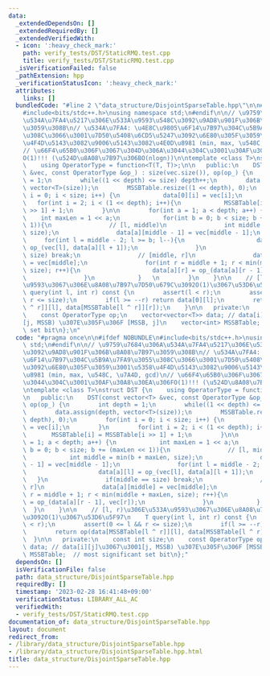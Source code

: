 ```yaml
---
data:
  _extendedDependsOn: []
  _extendedRequiredBy: []
  _extendedVerifiedWith:
  - icon: ':heavy_check_mark:'
    path: verify_tests/DST/StaticRMQ.test.cpp
    title: verify_tests/DST/StaticRMQ.test.cpp
  _isVerificationFailed: false
  _pathExtension: hpp
  _verificationStatusIcon: ':heavy_check_mark:'
  attributes:
    links: []
  bundledCode: "#line 2 \"data_structure/DisjointSparseTable.hpp\"\n\n#ifdef NOBUNDLE\n\
    #include<bits/stdc++.h>\nusing namespace std;\n#endif\n\n// \u9759\u7684\u306A\
    \u534A\u7FA4\u5217\u306E\u533A\u9593\u548C\u3092\u9AD8\u901F\u306B\u8A08\u7B97\
    \u3059\u308B\n// \u534A\u7FA4: \u4E8C\u9805\u6F14\u7B97\u304C\u5B9A\u7FA9\u3055\
    \u308C\u3066\u3001\u7D50\u5408\u6CD5\u5247\u3092\u6E80\u305F\u3059\u3001\u5358\
    \u4F4D\u5143\u3082\u9006\u5143\u3082\u4E0D\u8981 (min, max, \u548C, \u7A4D, gcd)\n\
    // \u66F4\u65B0\u306F\u3067\u304D\u306A\u3044\u304C\u3001\u30AF\u30A8\u30EA\u306F\
    O(1)!!! (\u524D\u8A08\u7B97\u306BO(nlogn))\n\ntemplate <class T>\nstruct DST {\n\
    \    using OperatorType = function<T(T, T)>;\n\n   public:\n    DST(const vector<T>\
    \ &vec, const OperatorType &op_) : size(vec.size()), op(op_) {\n        int depth\
    \ = 1;\n        while((1 << depth) <= size) depth++;\n        data.assign(depth,\
    \ vector<T>(size));\n        MSSBTable.resize((1 << depth), 0);\n        for(int\
    \ i = 0; i < size; i++) {\n            data[0][i] = vec[i];\n        }\n     \
    \   for(int i = 2; i < (1 << depth); i++){\n            MSSBTable[i] = MSSBTable[i\
    \ >> 1] + 1;\n        }\n\n        for(int a = 1; a < depth; a++) {\n        \
    \    int maxLen = 1 << a;\n            for(int b = 0; b < size; b += (maxLen <<\
    \ 1)){\n                // [l, middle)\n                int middle = min(b + maxLen,\
    \ size);\n                data[a][middle - 1] = vec[middle - 1];\n           \
    \     for(int l = middle - 2; l >= b; l--){\n                    data[a][l] =\
    \ op_(vec[l], data[a][l + 1]);\n                }\n                if(middle ==\
    \ size) break;\n                // [middle, r]\n                data[a][middle]\
    \ = vec[middle];\n                for(int r = middle + 1; r < min(middle + maxLen,\
    \ size); r++){\n                    data[a][r] = op_(data[a][r - 1], vec[r]);\n\
    \                }\n            }   \n        }\n    }\n\n    // [l, r)\u306E\u533A\
    \u9593\u3067\u306E\u8A08\u7B97\u7D50\u679C\u3092O(1)\u3067\u53D6\u5F97\n    T\
    \ query(int l, int r) const {\n        assert(l < r);\n        assert(0 <= l &&\
    \ r <= size);\n        if(l >= --r) return data[0][l];\n        return op(data[MSSBTable[l\
    \ ^ r]][l], data[MSSBTable[l ^ r]][r]);\n    }\n\n   private:\n    const int size;\n\
    \    const OperatorType op;\n    vector<vector<T>> data; // data[i][j]\u3067\u3001\
    [j, MSSB) \u307E\u305F\u306F [MSSB, j]\n    vector<int> MSSBTable;  // most significant\
    \ set bit\n};\n"
  code: "#pragma once\n\n#ifdef NOBUNDLE\n#include<bits/stdc++.h>\nusing namespace\
    \ std;\n#endif\n\n// \u9759\u7684\u306A\u534A\u7FA4\u5217\u306E\u533A\u9593\u548C\
    \u3092\u9AD8\u901F\u306B\u8A08\u7B97\u3059\u308B\n// \u534A\u7FA4: \u4E8C\u9805\
    \u6F14\u7B97\u304C\u5B9A\u7FA9\u3055\u308C\u3066\u3001\u7D50\u5408\u6CD5\u5247\
    \u3092\u6E80\u305F\u3059\u3001\u5358\u4F4D\u5143\u3082\u9006\u5143\u3082\u4E0D\
    \u8981 (min, max, \u548C, \u7A4D, gcd)\n// \u66F4\u65B0\u306F\u3067\u304D\u306A\
    \u3044\u304C\u3001\u30AF\u30A8\u30EA\u306FO(1)!!! (\u524D\u8A08\u7B97\u306BO(nlogn))\n\
    \ntemplate <class T>\nstruct DST {\n    using OperatorType = function<T(T, T)>;\n\
    \n   public:\n    DST(const vector<T> &vec, const OperatorType &op_) : size(vec.size()),\
    \ op(op_) {\n        int depth = 1;\n        while((1 << depth) <= size) depth++;\n\
    \        data.assign(depth, vector<T>(size));\n        MSSBTable.resize((1 <<\
    \ depth), 0);\n        for(int i = 0; i < size; i++) {\n            data[0][i]\
    \ = vec[i];\n        }\n        for(int i = 2; i < (1 << depth); i++){\n     \
    \       MSSBTable[i] = MSSBTable[i >> 1] + 1;\n        }\n\n        for(int a\
    \ = 1; a < depth; a++) {\n            int maxLen = 1 << a;\n            for(int\
    \ b = 0; b < size; b += (maxLen << 1)){\n                // [l, middle)\n    \
    \            int middle = min(b + maxLen, size);\n                data[a][middle\
    \ - 1] = vec[middle - 1];\n                for(int l = middle - 2; l >= b; l--){\n\
    \                    data[a][l] = op_(vec[l], data[a][l + 1]);\n             \
    \   }\n                if(middle == size) break;\n                // [middle,\
    \ r]\n                data[a][middle] = vec[middle];\n                for(int\
    \ r = middle + 1; r < min(middle + maxLen, size); r++){\n                    data[a][r]\
    \ = op_(data[a][r - 1], vec[r]);\n                }\n            }   \n      \
    \  }\n    }\n\n    // [l, r)\u306E\u533A\u9593\u3067\u306E\u8A08\u7B97\u7D50\u679C\
    \u3092O(1)\u3067\u53D6\u5F97\n    T query(int l, int r) const {\n        assert(l\
    \ < r);\n        assert(0 <= l && r <= size);\n        if(l >= --r) return data[0][l];\n\
    \        return op(data[MSSBTable[l ^ r]][l], data[MSSBTable[l ^ r]][r]);\n  \
    \  }\n\n   private:\n    const int size;\n    const OperatorType op;\n    vector<vector<T>>\
    \ data; // data[i][j]\u3067\u3001[j, MSSB) \u307E\u305F\u306F [MSSB, j]\n    vector<int>\
    \ MSSBTable;  // most significant set bit\n};"
  dependsOn: []
  isVerificationFile: false
  path: data_structure/DisjointSparseTable.hpp
  requiredBy: []
  timestamp: '2023-02-28 16:41:48+09:00'
  verificationStatus: LIBRARY_ALL_AC
  verifiedWith:
  - verify_tests/DST/StaticRMQ.test.cpp
documentation_of: data_structure/DisjointSparseTable.hpp
layout: document
redirect_from:
- /library/data_structure/DisjointSparseTable.hpp
- /library/data_structure/DisjointSparseTable.hpp.html
title: data_structure/DisjointSparseTable.hpp
---
```

